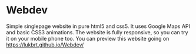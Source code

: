 # Webdev
Simple singlepage website in pure html5 and css5.
It uses Google Maps API and basic CSS3 animations. The website is fully responsive, so you can try it on your mobile phone too.
You can preview this website going on https://lukbrt.github.io/Webdev/
